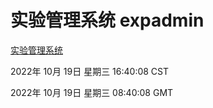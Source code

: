 # 实验管理系统 expadmin
[实验管理系统](http://59.174.8.172:56808/expadmin-782313d2-e1b1-4ea7-932e-3a55e6a1a4d0/)

2022年 10月 19日 星期三 16:40:08 CST

2022年 10月 19日 星期三 08:40:08 GMT

